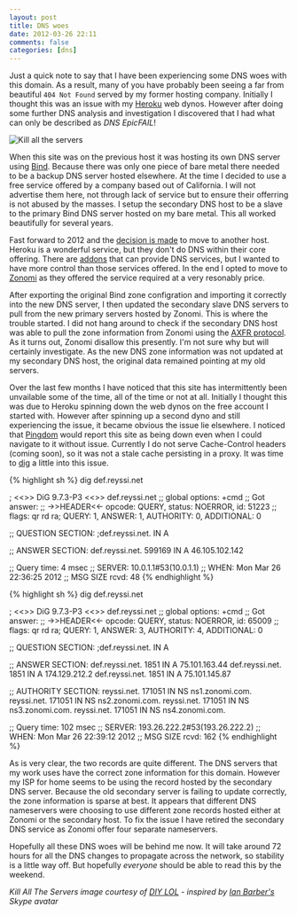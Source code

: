 ```yaml
---
layout: post
title: DNS woes
date: 2012-03-26 22:11
comments: false
categories: [dns]
---
```


Just a quick note to say that I have been experiencing some DNS woes with this domain. As a result, many of you have probably been seeing a far from beautiful `404 Not Found` served by my former hosting company. Initially I thought this was an issue with my [Heroku](http://heroku.com) web dynos. However after doing some further DNS analysis and investigation I discovered that I had what can only be described as _DNS EpicFAIL_!

<!-- more -->

 ![Kill all the servers](http://assets.diylol.com/hfs/2b6/858/748/resized/x-all-the-things-meme-generator-kill-all-the-servers-1abf33.jpg)

When this site was on the previous host it was hosting its own DNS server using [Bind](http://www.isc.org/software/bind). Because there was only one piece of bare metal there needed to be a backup DNS server hosted elsewhere. At the time I decided to use a free service offered by a company based out of California. I will not advertise them here, not through lack of service but to ensure their offerring is not abused by the masses. I setup the secondary DNS host to be a slave to the primary Bind DNS server hosted on my bare metal. This all worked beautifully for several years.

Fast forward to 2012 and the [decision is made](/blog/2012/01/14/hello-2012/) to move to another host. Heroku is a wonderful service, but they don't do DNS within their core offering. There are [addons](http://addons.heroku.com) that can provide DNS services, but I wanted to have more control than those services offered. In the end I opted to move to [Zonomi](http://www.zonomi.com) as they offered the service required at a very resonably price. 

After exporting the original Bind zone configration and importing it correctly into the new DNS server, I then updated the secondary slave DNS servers to pull from the new primary servers hosted by Zonomi. This is where the trouble started. I did not hang around to check if the secondary DNS host was able to pull the zone information from Zonomi using the [AXFR protocol](http://en.wikipedia.org/wiki/DNS_zone_transfer). As it turns out, Zonomi disallow this presently. I'm not sure why but will certainly investigate. As the new DNS zone information was not updated at my secondary DNS host, the original data remained pointing at my old servers.

Over the last few months I have noticed that this site has intermittently been unvailable some of the time, all of the time or not at all. Initially I thought this was due to Heroku spinning down the web dynos on the free account I started with. However after spinning up a second dyno and still experiencing the issue, it became obvious the issue lie elsewhere. I noticed that [Pingdom](http://www.pingdom.com) would report this site as being down even when I could navigate to it without issue. Currently I do not serve Cache-Control headers (coming soon), so it was not a stale cache persisting in a proxy. It was time to [dig](http://linux.die.net/man/1/dig) a little into this issue.

{% highlight sh %}
dig def.reyssi.net

; <<>> DiG 9.7.3-P3 <<>> def.reyssi.net
;; global options: +cmd
;; Got answer:
;; ->>HEADER<<- opcode: QUERY, status: NOERROR, id: 51223
;; flags: qr rd ra; QUERY: 1, ANSWER: 1, AUTHORITY: 0, ADDITIONAL: 0

;; QUESTION SECTION:
;def.reyssi.net.			IN	A

;; ANSWER SECTION:
def.reyssi.net.		599169	IN	A	46.105.102.142

;; Query time: 4 msec
;; SERVER: 10.0.1.1#53(10.0.1.1)
;; WHEN: Mon Mar 26 22:36:25 2012
;; MSG SIZE  rcvd: 48
{% endhighlight %}

{% highlight sh %}
dig def.reyssi.net   

; <<>> DiG 9.7.3-P3 <<>> def.reyssi.net
;; global options: +cmd
;; Got answer:
;; ->>HEADER<<- opcode: QUERY, status: NOERROR, id: 65009
;; flags: qr rd ra; QUERY: 1, ANSWER: 3, AUTHORITY: 4, ADDITIONAL: 0

;; QUESTION SECTION:
;def.reyssi.net.			IN	A

;; ANSWER SECTION:
def.reyssi.net.		1851	IN	A	75.101.163.44
def.reyssi.net.		1851	IN	A	174.129.212.2
def.reyssi.net.		1851	IN	A	75.101.145.87

;; AUTHORITY SECTION:
reyssi.net.		171051	IN	NS	ns1.zonomi.com.
reyssi.net.		171051	IN	NS	ns2.zonomi.com.
reyssi.net.		171051	IN	NS	ns3.zonomi.com.
reyssi.net.		171051	IN	NS	ns4.zonomi.com.

;; Query time: 102 msec
;; SERVER: 193.26.222.2#53(193.26.222.2)
;; WHEN: Mon Mar 26 22:39:12 2012
;; MSG SIZE  rcvd: 162
{% endhighlight %}

As is very clear, the two records are quite different. The DNS servers that my work uses have the correct zone information for this domain. However my ISP for home seems to be using the record hosted by the secondary DNS server. Because the old secondary server is failing to update correctly, the zone information is sparse at best. It appears that different DNS nameservers were choosing to use different zone records hosted either at Zonomi or the secondary host. To fix the issue I have retired the secondary DNS service as Zonomi offer four separate nameservers.

Hopefully all these DNS woes will be behind me now. It will take around 72 hours for all the DNS changes to propagate across the network, so stability is a little way off. But hopefully _everyone_ should be able to read this by the weekend.

_Kill All The Servers image courtesy of [DIY LOL](http://diylol.com/meme-generator/all-the-things/memes/kill-all-the-servers) - inspired by [Ian Barber's](http://phpir.com/) Skype avatar_




